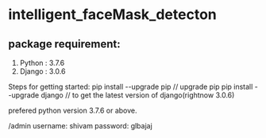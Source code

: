# intelligent_faceMask_detecton

## package requirement:
1. Python : 3.7.6
2. Django : 3.0.6

Steps for getting started:
pip install --upgrade pip     // upgrade pip
pip install --upgrade django  // to get the latest version of django(rightnow 3.0.6) 

prefered python version 3.7.6 or above.

/admin
username: shivam
password: glbajaj


